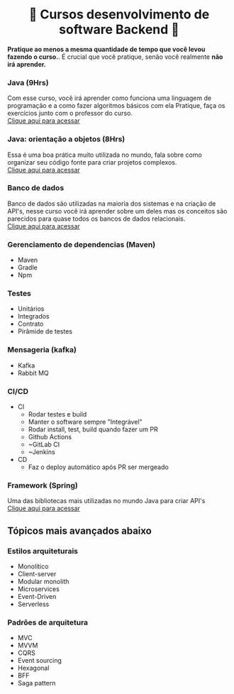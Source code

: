   <h1 align="center">📘 Cursos desenvolvimento de software Backend 📙</h1> 

**Pratique ao menos a mesma quantidade de tempo que você levou fazendo o curso.**. É crucial que você pratique, senão você realmente **não irá aprender.** <br /> 

### Java (9Hrs)
Com esse curso, você irá aprender como funciona uma linguagem de programação e a como fazer algoritmos básicos com ela
Pratique, faça os exercícios junto com o professor do curso. <br />
[Clique aqui para acessar](https://www.youtube.com/watch?v=sTX0UEplF54&list=PLJH2yd19u4hzRtpzm2dDCWZx58UrE85ye&ab_channel=CursoemV%C3%ADdeo)


### Java: orientação a objetos (8Hrs)
Essa é uma boa prática muito utilizada no mundo, fala sobre como organizar seu código fonte para criar projetos complexos. <br />
[Clique aqui para acessar](https://www.youtube.com/watch?v=KlIL63MeyMY&list=PLHz_AreHm4dkqe2aR0tQK74m8SFe-aGsY)


### Banco de dados
Banco de dados são utilizadas na maioria dos sistemas e na criação de API's, nesse curso você irá aprender sobre um deles mas os conceitos são parecidos para quase todos os bancos de dados relacionais. <br />
[Clique aqui para acessar](https://www.youtube.com/watch?v=Ofktsne-utM&list=PLHz_AreHm4dkBs-795Dsgvau_ekxg8g1r&ab_channel=CursoemV%C3%ADdeo)


### Gerenciamento de dependencias (Maven)
- Maven
- Gradle
- Npm


### Testes
- Unitários 
- Integrados 
- Contrato
- Pirâmide de testes


### Mensageria (kafka)
- Kafka
- Rabbit MQ


### CI/CD

- CI
   - Rodar testes e build
   - Manter o software sempre "Integrável"
   - Rodar install, test, build quando fazer um PR
   - Github Actions
   - ~GitLab CI
   - ~Jenkins
- CD
   - Faz o deploy automático após PR ser mergeado


### Framework (Spring)
Uma das bibliotecas mais utilizadas no mundo Java para criar API's <br />
[Clique aqui para acessar](https://www.youtube.com/watch?v=LXRU-Z36GEU&ab_channel=MichelliBrito)


## Tópicos mais avançados abaixo
### Estilos arquiteturais

- Monolítico
- Client-server
- Modular monolith
- Microservices
- Event-Driven
- Serverless


### Padrões de arquitetura
- MVC
- MVVM
- CQRS
- Event sourcing
- Hexagonal
- BFF
- Saga pattern




